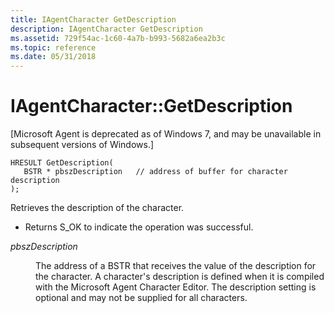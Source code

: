 ```yaml
---
title: IAgentCharacter GetDescription
description: IAgentCharacter GetDescription
ms.assetid: 729f54ac-1c60-4a7b-b993-5682a6ea2b3c
ms.topic: reference
ms.date: 05/31/2018
---
```


# IAgentCharacter::GetDescription

\[Microsoft Agent is deprecated as of Windows 7, and may be unavailable in subsequent versions of Windows.\]

``` syntax
HRESULT GetDescription(
   BSTR * pbszDescription   // address of buffer for character description
); 
```

Retrieves the description of the character.

-   Returns S\_OK to indicate the operation was successful.

<dl> <dt>

<span id="pbszDescription"></span><span id="pbszdescription"></span><span id="PBSZDESCRIPTION"></span>*pbszDescription*
</dt> <dd>

The address of a BSTR that receives the value of the description for the character. A character's description is defined when it is compiled with the Microsoft Agent Character Editor. The description setting is optional and may not be supplied for all characters.

</dd> </dl>

 

 




